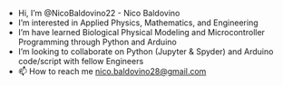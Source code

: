 - Hi, I’m @NicoBaldovino22 - Nico Baldovino
- I’m interested in Applied Physics, Mathematics, and Engineering
- I’m have learned Biological Physical Modeling and Microcontroller Programming through Python and Arduino
- I’m looking to collaborate on Python (Jupyter & Spyder) and Arduino code/script with fellow Engineers
- 📫 How to reach me nico.baldovino28@gmail.com

<!---
NicoBaldovino22/NicoBaldovino22 is a ✨ special ✨ repository because its `README.md` (this file) appears on your GitHub profile.
You can click the Preview link to take a look at your changes.
--->
